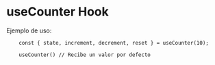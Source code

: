 # useCounter Hook

Ejemplo de uso:
```
    const { state, increment, decrement, reset } = useCounter(10);

    useCounter() // Recibe un valor por defecto
```